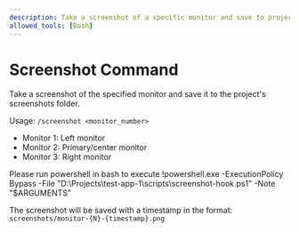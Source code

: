 ```yaml
---
description: Take a screenshot of a specific monitor and save to project screenshots folder
allowed_tools: [Bash]
---
```


# Screenshot Command

Take a screenshot of the specified monitor and save it to the project's screenshots folder.

Usage: `/screenshot <monitor_number>`
- Monitor 1: Left monitor
- Monitor 2: Primary/center monitor  
- Monitor 3: Right monitor

Please run powershell in bash to execute
!powershell.exe -ExecutionPolicy Bypass -File "D:\Projects\test-app-1\scripts\screenshot-hook.ps1" -Note "$ARGUMENTS"

The screenshot will be saved with a timestamp in the format:
`screenshots/monitor-{N}-{timestamp}.png`